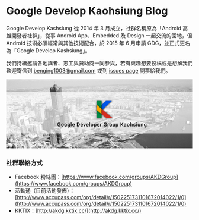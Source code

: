 Google Develop Kaohsiung Blog
=============================
Google Develop Kashsiung 從 2014 年 3 月成立，社群名稱原為「Android 高雄開發者社群」，從事 Android App、Embedded 及 Design 一起交流的園地，但 Android 技術必須經常與其他技術配合，於 2015 年 6 月申請 GDG，並正式更名為「Google Develop Kashsiung」。

我們持續邀請各地講者、志工與贊助商一同參與，若有興趣想要投稿或是想解我們歡迎寄信到 [benging1003@gmail.com](mailto:begining1003@gmail.com) 或到 [issues page](https://github.com/gdgkoahsiung/gdgk-blog-hexo/issues) 開票給我們。

![GDG_benner](source/assets/images/banner.jpg)

### 社群聯絡方式
- Facebook 粉絲團：[https://www.facebook.com/groups/AKDGroup](https://www.facebook.com/groups/AKDGroup)
- 活動通（目前活動發佈）：[http://www.accupass.com/org/detail/r/1502251731101672014022/1/0](http://www.accupass.com/org/detail/r/1502251731101672014022/1/0)
- KKTIX：[http://akdg.kktix.cc/](http://akdg.kktix.cc/)
